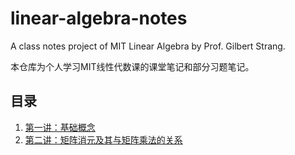 # linear-algebra-notes

A class notes project of MIT Linear Algebra by Prof. Gilbert Strang.

本仓库为个人学习MIT线性代数课的课堂笔记和部分习题笔记。

## 目录

1. [第一讲：基础概念](lecture1.basic_concepts.ipynb)
2. [第二讲：矩阵消元及其与矩阵乘法的关系](lecture2.matrix_elimination_mutiplication.ipynb)
